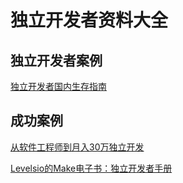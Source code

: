 # 独立开发者资料大全
## 独立开发者案例

[独立开发者国内生存指南](https://v2ex.com/t/294949)

## 成功案例
[从软件工程师到月入30万独立开发](https://www.shenmezhidedu.com/jinri/haowen/10187.html)

[Levelsio的Make电子书：独立开发者手册](https://todaylab.com/make)



